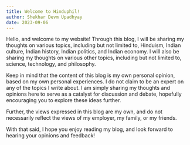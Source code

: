 ```yaml
---
title: Welcome to Hinduphil!
author: Shekhar Devm Upadhyay
date: 2023-09-06
---
```


Hello, and welcome to my website! Through this blog, I will be sharing my thoughts on various topics, including but not limited to, Hinduism, Indian culture, Indian history, Indian politics, and Indian economy. I will also be sharing my thoughts on various other topics, including but not limited to, science, technology, and philosophy.

Keep in mind that the content of this blog is my own personal opinion, based on my own personal experiences. I do not claim to be an expert on any of the topics I write about. I am simply sharing my thoughts and opinions here to serve as a catalyst for discussion and debate, hopefully encouraging you to explore these ideas further.

Further, the views expressed in this blog are my own, and do not necessarily reflect the views of my employer, my family, or my friends.

With that said, I hope you enjoy reading my blog, and look forward to hearing your opinions and feedback!


